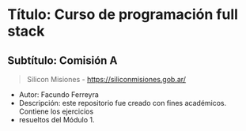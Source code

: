 # Título: Curso de programación full stack
## Subtítulo: Comisión A 
> Silicon Misiones - https://siliconmisiones.gob.ar/
- Autor: Facundo Ferreyra
- Descripción: este repositorio fue creado con fines académicos. Contiene los ejercicios
- resueltos del Módulo 1.
